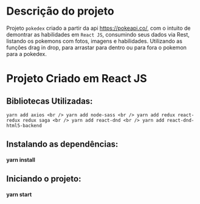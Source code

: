 # Descrição do projeto 
Projeto `pokedex` criado a partir da api https://pokeapi.co/, com o intuito de demontrar as habilidades em `React JS`, consumindo seus dados via Rest, listando os pokemons com fotos, imagens e habilidades. Utilizando as funções drag in drop, para arrastar para dentro ou para fora o pokemon para a pokedex.

# Projeto Criado em React JS

## Bibliotecas Utilizadas:
`
yarn add axios <br />
yarn add node-sass <br />
yarn add redux react-redux redux saga <br />
yarn add react-dnd <br />
yarn add react-dnd-html5-backend
`

## Instalando as dependências:
#### yarn install

## Iniciando o projeto:
#### yarn start
